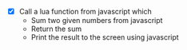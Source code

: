 * [x] Call a lua function from javascript which
  * Sum two given numbers from javascript
  * Return the sum 
  * Print the result to the screen using javascript